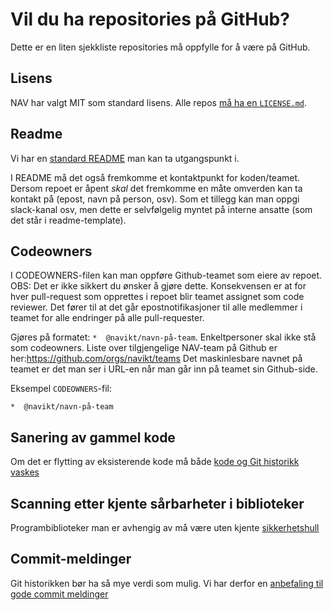 # Vil du ha repositories på GitHub?

Dette er en liten sjekkliste repositories må oppfylle for å være på GitHub.

## Lisens
NAV har valgt MIT som standard lisens. Alle repos [må ha en `LICENSE.md`](../LISENSIERING.md).

## Readme
Vi har en [standard README](../README.template.md) man kan ta utgangspunkt i.

I README må det også fremkomme et kontaktpunkt for koden/teamet. Dersom repoet er åpent *skal* det fremkomme en måte omverden kan ta kontakt på (epost, navn på person, osv). Som et tillegg kan man oppgi slack-kanal osv, men dette er selvfølgelig myntet på interne ansatte (som det står i readme-template).

## Codeowners
I CODEOWNERS-filen kan man oppføre Github-teamet som eiere av repoet. OBS: Det er ikke sikkert du ønsker å gjøre dette. Konsekvensen er at for hver pull-request som opprettes i repoet blir teamet assignet som code reviewer. Det fører til at det går epostnotifikasjoner til alle medlemmer i teamet for alle endringer på alle pull-requester.

Gjøres på formatet: `*  @navikt/navn-på-team`. Enkeltpersoner skal ikke stå som codeowners. Liste over tilgjengelige NAV-team på Github er her:https://github.com/orgs/navikt/teams Det maskinlesbare navnet på teamet er det man ser i URL-en når man går inn på teamet sin Github-side.

Eksempel `CODEOWNERS`-fil:

```
*  @navikt/navn-på-team
```


## Sanering av gammel kode
Om det er flytting av eksisterende kode må både [kode og Git historikk vaskes](sikkerhetsvask.md)

## Scanning etter kjente sårbarheter i biblioteker
Programbiblioteker man er avhengig av må være uten kjente [sikkerhetshull](sårbarhetsscan.md)

## Commit-meldinger
Git historikken bør ha så mye verdi som mulig. Vi har derfor en [anbefaling til
gode commit meldinger](commit-meldinger.md)
